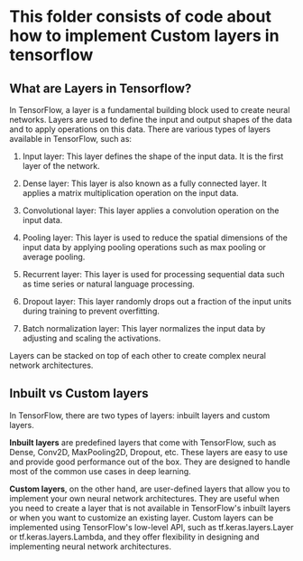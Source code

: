 # This folder consists of code about how to implement Custom layers in tensorflow

## What are Layers in Tensorflow?
In TensorFlow, a layer is a fundamental building block used to create neural networks. Layers are used to define the input and output shapes of the data and to apply operations on this data. There are various types of layers available in TensorFlow, such as:

1. Input layer: This layer defines the shape of the input data. It is the first layer of the network.

2. Dense layer: This layer is also known as a fully connected layer. It applies a matrix multiplication operation on the input data.

3. Convolutional layer: This layer applies a convolution operation on the input data.

4. Pooling layer: This layer is used to reduce the spatial dimensions of the input data by applying pooling operations such as max pooling or average pooling.

5. Recurrent layer: This layer is used for processing sequential data such as time series or natural language processing.

6. Dropout layer: This layer randomly drops out a fraction of the input units during training to prevent overfitting.

7. Batch normalization layer: This layer normalizes the input data by adjusting and scaling the activations.

Layers can be stacked on top of each other to create complex neural network architectures.

## Inbuilt vs Custom layers
In TensorFlow, there are two types of layers: inbuilt layers and custom layers.

**Inbuilt layers** are predefined layers that come with TensorFlow, such as Dense, Conv2D, MaxPooling2D, Dropout, etc. These layers are easy to use and provide good performance out of the box. They are designed to handle most of the common use cases in deep learning.

**Custom layers**, on the other hand, are user-defined layers that allow you to implement your own neural network architectures. They are useful when you need to create a layer that is not available in TensorFlow's inbuilt layers or when you want to customize an existing layer. Custom layers can be implemented using TensorFlow's low-level API, such as tf.keras.layers.Layer or tf.keras.layers.Lambda, and they offer flexibility in designing and implementing neural network architectures.
